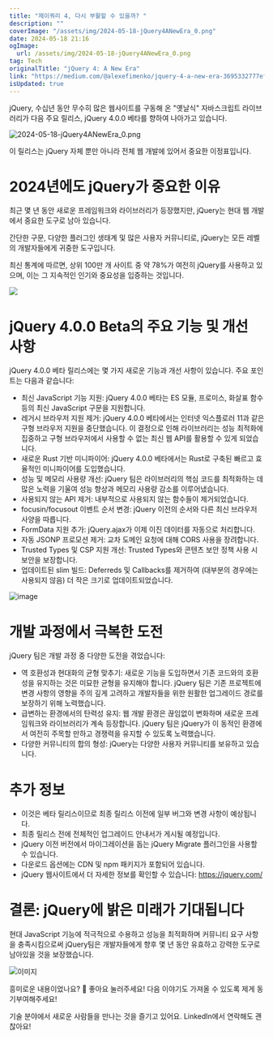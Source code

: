 ```yaml
---
title: "제이쿼리 4, 다시 부활할 수 있을까? "
description: ""
coverImage: "/assets/img/2024-05-18-jQuery4ANewEra_0.png"
date: 2024-05-18 21:16
ogImage: 
  url: /assets/img/2024-05-18-jQuery4ANewEra_0.png
tag: Tech
originalTitle: "jQuery 4: A New Era"
link: "https://medium.com/@alexefimenko/jquery-4-a-new-era-3695332777ef"
isUpdated: true
---
```





jQuery, 수십년 동안 무수히 많은 웹사이트를 구동해 온 "옛날식" 자바스크립트 라이브러리가 다음 주요 릴리스, jQuery 4.0.0 베타를 향하여 나아가고 있습니다.

![2024-05-18-jQuery4ANewEra_0.png](/assets/img/2024-05-18-jQuery4ANewEra_0.png)

이 릴리스는 jQuery 자체 뿐만 아니라 전체 웹 개발에 있어서 중요한 이정표입니다.

# 2024년에도 jQuery가 중요한 이유

<div class="content-ad"></div>

최근 몇 년 동안 새로운 프레임워크와 라이브러리가 등장했지만, jQuery는 현대 웹 개발에서 중요한 도구로 남아 있습니다.

간단한 구문, 다양한 플러그인 생태계 및 많은 사용자 커뮤니티로, jQuery는 모든 레벨의 개발자들에게 귀중한 도구입니다.

최신 통계에 따르면, 상위 100만 개 사이트 중 약 78%가 여전히 jQuery를 사용하고 있으며, 이는 그 지속적인 인기와 중요성을 입증하는 것입니다.

<img src="/assets/img/2024-05-18-jQuery4ANewEra_1.png" />

<div class="content-ad"></div>

# jQuery 4.0.0 Beta의 주요 기능 및 개선 사항

jQuery 4.0.0 베타 릴리스에는 몇 가지 새로운 기능과 개선 사항이 있습니다. 주요 포인트는 다음과 같습니다:

- 최신 JavaScript 기능 지원: jQuery 4.0.0 베타는 ES 모듈, 프로미스, 화살표 함수 등의 최신 JavaScript 구문을 지원합니다.
- 레거시 브라우저 지원 제거: jQuery 4.0.0 베타에서는 인터넷 익스플로러 11과 같은 구형 브라우저 지원을 중단했습니다. 이 결정으로 인해 라이브러리는 성능 최적화에 집중하고 구형 브라우저에서 사용할 수 없는 최신 웹 API를 활용할 수 있게 되었습니다.
- 새로운 Rust 기반 미니파이어: jQuery 4.0.0 베타에서는 Rust로 구축된 빠르고 효율적인 미니파이어를 도입했습니다.
- 성능 및 메모리 사용량 개선: jQuery 팀은 라이브러리의 핵심 코드를 최적화하는 데 많은 노력을 기울여 성능 향상과 메모리 사용량 감소를 이루어냈습니다.
- 사용되지 않는 API 제거: 내부적으로 사용되지 않는 함수들이 제거되었습니다.
- focusin/focusout 이벤트 순서 변경: jQuery 이전의 순서와 다른 최신 브라우저 사양을 따릅니다.
- FormData 지원 추가: jQuery.ajax가 이제 이진 데이터를 자동으로 처리합니다.
- 자동 JSONP 프로모션 제거: 교차 도메인 요청에 대해 CORS 사용을 장려합니다.
- Trusted Types 및 CSP 지원 개선: Trusted Types와 콘텐츠 보안 정책 사용 시 보안을 보장합니다.
- 업데이트된 slim 빌드: Deferreds 및 Callbacks를 제거하여 (대부분의 경우에는 사용되지 않음) 더 작은 크기로 업데이트되었습니다.

![image](/assets/img/2024-05-18-jQuery4ANewEra_2.png)

<div class="content-ad"></div>

# 개발 과정에서 극복한 도전

jQuery 팀은 개발 과정 중 다양한 도전을 겪었습니다:

- 역 호환성과 현대화의 균형 맞추기: 새로운 기능을 도입하면서 기존 코드와의 호환성을 유지하는 것은 미묘한 균형을 유지해야 합니다. jQuery 팀은 기존 프로젝트에 변경 사항의 영향을 주의 깊게 고려하고 개발자들을 위한 원활한 업그레이드 경로를 보장하기 위해 노력했습니다.
- 급변하는 환경에서의 탄력성 유지: 웹 개발 환경은 끊임없이 변화하며 새로운 프레임워크와 라이브러리가 계속 등장합니다. jQuery 팀은 jQuery가 이 동적인 환경에서 여전히 주목할 만하고 경쟁력을 유지할 수 있도록 노력했습니다.
- 다양한 커뮤니티의 합의 형성: jQuery는 다양한 사용자 커뮤니티를 보유하고 있습니다.

# 추가 정보

<div class="content-ad"></div>

- 이것은 베타 릴리스이므로 최종 릴리스 이전에 일부 버그와 변경 사항이 예상됩니다.
- 최종 릴리스 전에 전체적인 업그레이드 안내서가 게시될 예정입니다.
- jQuery 이전 버전에서 마이그레이션을 돕는 jQuery Migrate 플러그인을 사용할 수 있습니다.
- 다운로드 옵션에는 CDN 및 npm 패키지가 포함되어 있습니다.
- jQuery 웹사이트에서 더 자세한 정보를 확인할 수 있습니다: https://jquery.com/

# 결론: jQuery에 밝은 미래가 기대됩니다

현대 JavaScript 기능에 적극적으로 수용하고 성능을 최적화하며 커뮤니티 요구 사항을 충족시킴으로써 jQuery팀은 개발자들에게 향후 몇 년 동안 유효하고 강력한 도구로 남아있을 것을 보장했습니다.

![이미지](/assets/img/2024-05-18-jQuery4ANewEra_3.png)

<div class="content-ad"></div>

흥미로운 내용이었나요? 👏 좋아요 눌러주세요! 다음 이야기도 가져올 수 있도록 제게 동기부여해주세요!

기술 분야에서 새로운 사람들을 만나는 것을 즐기고 있어요. LinkedIn에서 연락해도 괜찮아요!